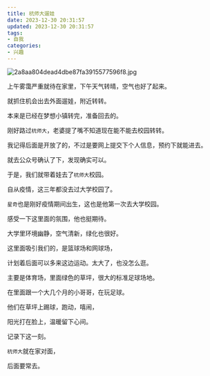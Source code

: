 ```yaml
---
title: 杭师大遛娃
date: 2023-12-30 20:31:57
updated: 2023-12-30 20:31:57
tags:
- 自我
categories:
- 兴趣
---
```


![2a8aa804dead4dbe87fa3915577596f8.jpg](https://s2.loli.net/2023/12/30/8IdlnGrKNLymqze.jpg)

上午雾霭严重就待在家里，下午天气转晴，空气也好了起来。

就抓住机会出去外面遛娃，附近转转。

本来是已经在梦想小镇转完，准备回去的。

刚好路过`杭师大`，老婆提了嘴不知道现在能不能去校园转转。

我记得后面是开放了的，不过是要网上提交下个人信息，预约下就能进去。

就去公众号确认了下，发现确实可以。

于是，我们就带着娃去了`杭师大`校园。

自从疫情，这三年都没去过大学校园了。

`星奇`也是刚好疫情期间出生，这也是他第一次去大学校园。

感受一下这里面的氛围，他也挺期待。

大学里环境幽静，空气清新，绿化也很好。

这里面吸引我们的，是篮球场和网球场，

计划着后面可以多来这边运动。太大了，也没怎么逛。

主要是体育场，里面绿色的草坪，很大的标准足球场地。

在里面跟一个大几个月的小哥哥，在玩足球。

他们在草坪上踢球，跑动，嘻闹，

阳光打在脸上，温暖留下心间。

记录下这一刻。

`杭师大`就在家对面，

后面要常去。